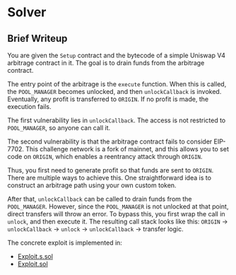 # Solver

## Brief Writeup

You are given the `Setup` contract and the bytecode of a simple Uniswap V4 arbitrage contract in it.
The goal is to drain funds from the arbitrage contract.

The entry point of the arbitrage is the `execute` function.
When this is called, the `POOL_MANAGER` becomes unlocked, and then `unlockCallback` is invoked.
Eventually, any profit is transferred to `ORIGIN`.
If no profit is made, the execution fails.

The first vulnerability lies in `unlockCallback`. The access is not restricted to `POOL_MANAGER`, so anyone can call it.

The second vulnerability is that the arbitrage contract fails to consider EIP-7702.
This challenge network is a fork of mainnet, and this allows you to set code on `ORIGIN`, which enables a reentrancy attack through `ORIGIN`.

Thus, you first need to generate profit so that funds are sent to `ORIGIN`.
There are multiple ways to achieve this.
One straightforward idea is to construct an arbitrage path using your own custom token.

After that, `unlockCallback` can be called to drain funds from the `POOL_MANAGER`.
However, since the `POOL_MANAGER` is not unlocked at that point, direct transfers will throw an error.
To bypass this, you first wrap the call in `unlock`, and then execute it.
The resulting call stack looks like this: `ORIGIN` -> `unlockCallback` -> `unlock` -> `unlockCallback` -> transfer logic.

The concrete exploit is implemented in:
* [Exploit.s.sol](./src/Exploit.s.sol)
* [Exploit.sol](./src/Exploit.sol)
